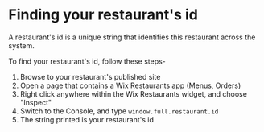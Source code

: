 # Finding your restaurant's id
A restaurant's id is a unique string that identifies this restaurant across the system.

To find your restaurant's id, follow these steps-

1. Browse to your restaurant's published site
2. Open a page that contains a Wix Restaurants app (Menus, Orders)
3. Right click anywhere within the Wix Restaurants widget, and choose "Inspect"
4. Switch to the Console, and type ```window.full.restaurant.id```
5. The string printed is your restaurant's id
